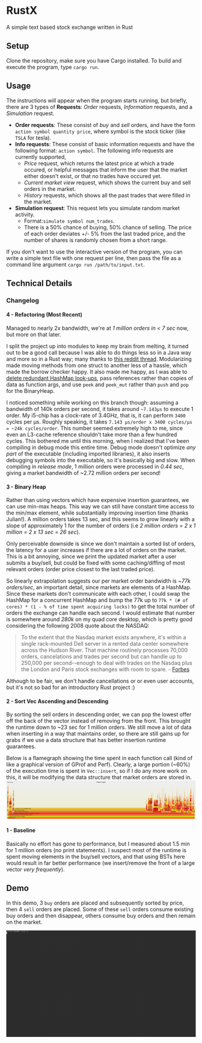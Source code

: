 # RustX
A simple text based stock exchange written in Rust

## Setup
Clone the repository, make sure you have Cargo installed. To build and execute the program, type `cargo run`.

## Usage
The instructions will appear when the program starts running, but briefly, there are 3 types of **Requests**: *Order* requests, *Information* requests, and a *Simulation* request.

- **Order requests**: These consist of *buy* and *sell* orders, and have the form `action symbol quantity price`, where symbol is the stock ticker (like `TSLA` for tesla).
- **Info requests**: These consist of basic information requests and have the following format: `action symbol`. The following info requests are currently supported,
  - *Price* request, which returns the latest price at which a trade occured, or helpful messages that inform the user that the market either doesn't exist, or that no trades have occured yet.
  - *Current market view* request, which shows the current buy and sell orders in the market.
  - *History* requests, which shows all the past trades that were filled in the market.
- **Simulation request**: This request lets you simulate random market activity.
  - Format:`simulate symbol num_trades`.
  - There is a 50% chance of buying, 50% chance of selling. The price of each order deviates +/- 5% from the last traded price, and the number of shares is randomly chosen from a short range.

If you don't want to use the interactive version of the program, you can write a simple text file with one request per line, then pass the file as a command line argument `cargo run /path/to/input.txt`.

## Technical Details
### Changelog

#### 4 - Refactoring (Most Recent)
Managed to nearly 2x bandwidth, we're at *1 million orders in < 7 sec* now, but more on that later.

I split the project up into modules to keep my brain from melting, it turned out to be a good call because I was able to do things less so in a Java way and more so in a Rust way; many thanks to [this reddit thread](https://www.reddit.com/r/rust/comments/5ny09j/tips_to_not_fight_the_borrow_checker/dcf6a59/?context=8&depth=9). Modularizing made moving methods from one struct to another less of a hassle, which made the borrow checker happy. It also made me happy, as I was able to [delete redundant HashMap look-ups](https://github.com/MellowYarker/RustX/pull/2/commits/650bc475bfe6f7e021e55ec266aaf135fa9c8fd5#diff-b87f119a5fecd39dd845d0b76bccdec12291ad21571b3a028007e5ebda2fe5bcR220), pass references rather than copies of data as function args, and use `peek` and `peek_mut` rather than `push` and `pop` for the BinaryHeap.

I noticed something while working on this branch though: assuming a bandwidth of 140k orders per second, it takes around `~7.143μs` to execute 1 order. My i5-chip has a clock-rate of 3.4GHz, that is, it can perform `3400` cycles per μs. Roughly speaking, it takes `7.143 μs/order x 3400 cycles/μs = ~24k cycles/order`. This number seemed extremely high to me, since even an L3-cache reference shouldn't take more than a few hundred cycles. This bothered me until this morning, when I realized that I've been compiling in debug mode this entire time. Debug mode doesn't optimize *any part* of the executable (including imported libraries), it also inserts debugging symbols into the executable, so it's basically big and slow. When compiling in *release mode*, 1 million orders were processed in *0.44 sec*, giving a market bandwidth of ~2.72 million orders per second!
#### 3 - Binary Heap
Rather than using vectors which have expensive insertion guarantees, we can use min-max heaps. This way we can still have constant time access to the min/max element, while substantially improving insertion time (thanks Julian!). A million orders takes 13 sec, and this seems to grow linearly with a slope of approximately 1 for the number of orders (i.e *2 million orders = 2 x 1 million = 2 x 13 sec = 26 sec*).
 
Only perceivable downside is since we don't maintain a sorted list of orders, the latency for a user increases if there are a lot of orders on the market. This is a bit annoying, since we print the updated market after a user submits a buy/sell, but could be fixed with some caching/diffing of most relevant orders (order price closest to the last traded price).

So linearly extrapolation suggests our per market order bandwidth is ~*77k orders/sec*, an important detail, since markets are elements of a HashMap. Since these markets don't communicate with each other, I could swap the HashMap for a concurrent HashMap and bump the 77k up to `77k * (# of cores) * (1 - % of time spent acquiring locks)` to get the total number of orders the exchange can handle each second. I would estimate that number is somewhere around *280k* on my quad core desktop, which is pretty good considering the following 2008 quote about the NASDAQ:

>To the extent that the Nasdaq market exists anywhere, it's within a single rack-mounted Dell server in a rented data center somewhere across the Hudson River. That machine routinely processes 70,000 orders, cancelations and trades per second but can handle up to 250,000 per second--enough to deal with trades on the Nasdaq plus the London and Paris stock exchanges with room to spare. - [Forbes](https://www.forbes.com/forbes/2009/0112/056.html?sh=66da69317cc7)

Although to be fair, we don't handle cancellations or or even user accounts, but it's not so bad for an introductory Rust project :)
#### 2 - Sort Vec Ascending and Descending
By sorting the sell orders in descending order, we can pop the lowest offer off the back of the vector instead of removing from the front. This brought the runtime down to ~23 sec for 1 million orders. We still move a lot of data when inserting in a way that maintains order, so there are still gains up for grabs if we use a data structure that has better insertion runtime guarantees.

Below is a flamegraph showing the time spent in each function call (kind of like a graphical version of GProf and Perf). Clearly, a large portion (~60%) of the execution time is spent in `Vec::insert`, so if I do any more work on this, it will be modifying the data structure that market orders are stored in.
![Flamegraph](./media/performance.png)

#### 1 - Baseline
Basically no effort has gone to performance, but I measured about 1.5 min for 1 million orders (no print statements). I suspect most of the runtime is spent moving elements in the buy/sell vectors, and that using BSTs here would result in far better performance (we insert/remove the front of a large vector *very frequently*).

## Demo
In this demo, 3 `buy` orders are placed and subsequently sorted by price, then 4 `sell` orders are placed. Some of these `sell` orders consume existing buy orders and then disappear, others consume buy orders and then remain on the market.

![Demo gif](./media/edit-exchange.gif)
